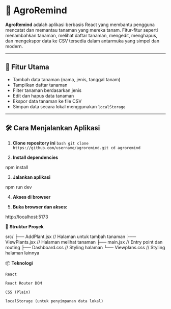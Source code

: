 # 🌱 AgroRemind

**AgroRemind** adalah aplikasi berbasis React yang membantu pengguna mencatat dan memantau tanaman yang mereka tanam. Fitur-fitur seperti menambahkan tanaman, melihat daftar tanaman, mengedit, menghapus, dan mengekspor data ke CSV tersedia dalam antarmuka yang simpel dan modern.

---

## 🚀 Fitur Utama

- Tambah data tanaman (nama, jenis, tanggal tanam)
- Tampilkan daftar tanaman
- Filter tanaman berdasarkan jenis
- Edit dan hapus data tanaman
- Ekspor data tanaman ke file CSV
- Simpan data secara lokal menggunakan `localStorage`

---

## 🛠️ Cara Menjalankan Aplikasi

1. **Clone repository ini**
   `bash
git clone https://github.com/username/agroremind.git
cd agroremind`

2. **Install dependencies**

npm install

3. **Jalankan aplikasi**

npm run dev

4. **Akses di browser**

5. **Buka browser dan akses:**

http://localhost:5173

📁 **Struktur Proyek**

src/
├── AddPlant.jsx       // Halaman untuk tambah tanaman
├── ViewPlants.jsx     // Halaman melihat tanaman
├── main.jsx           // Entry point dan routing
├── Dashboard.css      // Styling halaman
└── Viewplans.css      // Styling halaman lainnya

📦 **Teknologi**

    React

    React Router DOM

    CSS (Plain)

    localStorage (untuk penyimpanan data lokal)


